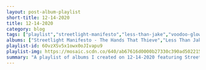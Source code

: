 ```yaml
---
layout: post-album-playlist
short-title: 12-14-2020
title: 12-14-2020
category: blog
tags: ["playlist","streetlight-manifesto","less-than-jake","voodoo-glow-skulls","voodoo-glow-skulls","various-artists","dick-curless","starbuck","left-alone","dance-hall-crashers"]
albums: ["Streetlight Manifesto - The Hands That Thieve","Less Than Jake - Silver Linings","Voodoo Glow Skulls - Break The Spell","Voodoo Glow Skulls - Who Is, This Is?","Various Artists - To Nowhere","Dick Curless - Tombstone Every Mile","Starbuck - Moonlight Feels Right","Left Alone - Dead American Radio","Dance Hall Crashers - Honey I'm Homely"]
playlist-id: 6OvzXSv5x1owx0oJIvapu9
playlist-img: https://mosaic.scdn.co/640/ab67616d0000b27330c390ad5022151150518e3dab67616d0000b27354902db0db115fdbdd00d7f9ab67616d0000b2739f613468da45d75bac9cb546ab67616d0000b273d6ae1f310c15b7974d6df238
summary: "A playlist of albums I created on 12-14-2020 featuring Streetlight Manifesto, Less Than Jake, Voodoo Glow Skulls, Voodoo Glow Skulls, Various Artists, Dick Curless, Starbuck, Left Alone, and Dance Hall Crashers."
---
```

